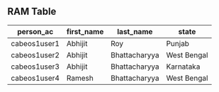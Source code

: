 ## RAM Table
| person_ac | first_name | last_name | state |
|---|---|---|---|
|cabeos1user1|Abhijit|Roy|Punjab|
|cabeos1user2|Abhijit|Bhattacharyya|West Bengal|
|cabeos1user3|Abhijit|Bhattacharyya|Karnataka|
|cabeos1user4|Ramesh|Bhattacharyya|West Bengal|


